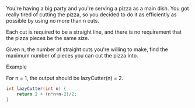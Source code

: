 You're having a big party and you're serving a pizza as a main dish. You got really tired of cutting the pizza, so you decided to do it as efficiently as possible by using no more than n cuts.

Each cut is required to be a straight line, and there is no requirement that the pizza pieces be the same size.

Given n, the number of straight cuts you're willing to make, find the maximum number of pieces you can cut the pizza into.

Example

For n = 1, the output should be
lazyCutter(n) = 2.

```java
int lazyCutter(int n) {
    return 2 + (n*n+n-2)/2;
}
```